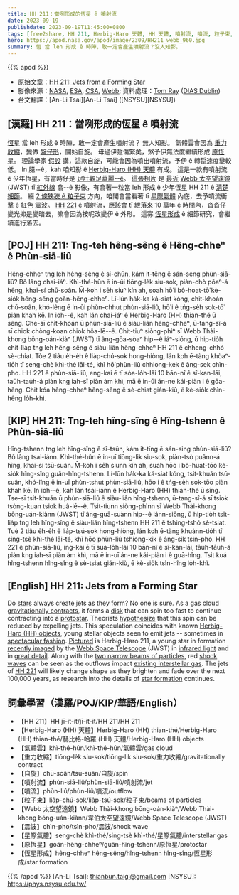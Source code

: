 ```yaml
---
title: HH 211：當咧形成的恆星 ê 噴射流
date: 2023-09-19
publishdate: 2023-09-19T11:45:00+0800
tags: [free2share, HH 211, Herbig-Haro 天體, HH 天體, 噴射流, 噴流, 粒子束, Webb 太空望遠鏡, JWST, 震波, 星際氣體, 重力收縮, 氣體雲, 原恆星, 恆星形成, 自旋]
hero: https://apod.nasa.gov/apod/image/2309/HH211_webb_960.jpg
summary: 恆 當 leh 形成 ê 時陣，敢一定會產生噴射流？沒人知影。
---
```


{{% apod %}}

- 原始文章：[HH 211: Jets from a Forming Star](https://apod.nasa.gov/apod/ap230919.html)
- 影像來源：[NASA](https://www.nasa.gov/), [ESA](https://www.esa.int), [CSA](https://www.asc-csa.gc.ca/eng/), [Webb](https://webb.nasa.gov/); 資料處理：[Tom Ray](https://www.dias.ie/2019/12/06/professor-tom-ray/) ([DIAS Dublin](https://www.dias.ie/))
- 台文翻譯：[An-Li Tsai][An-Li Tsai] ([NSYSU][NSYSU])

## [漢羅] HH 211：當咧形成的恆星 ê 噴射流
[恆星][stars] 當 leh 形成 ê 時陣，敢一定會產生噴射流？
無人知影。
氣體雲會因為 [重力收縮][gravitationally contracts]，變做 [盤仔形][disk]，開始自旋。
毋過伊踅傷緊矣，煞予伊無法度繼續形成 [原恆星][protostar]。
理論學家 [假設][hypothesize] 講，這款自旋，可能會因為噴出噴射流，予伊 ê 轉踅速度變較低。
In 臆--ê，kah 咱知影 ê [Herbig-Haro (HH) 天體][Herbig-Haro (HH) objects] 有成。
這是一款有噴射流 ê 少年恆星，有當時仔是 [足壯觀足華麗--ê][spectacular fashion]。
[這張相片][Pictured] 是 [最近][recently imaged] [Webb 太空望遠鏡][Webb Space Telescope] (JWST) tī [紅外線][infrared light] 翕--ê 影像，有翕著一粒當 leh 形成 ê 少年恆星 HH 211 ê [清楚細節][great detail]。
綴 [2 條狹狹 ê 粒子束][two narrow beams of particles] 方向，咱閣會當看著 tī [星際氣體][existing interstellar gas] 內底，去予噴流衝擊 ê 紅色 [震波][shock waves]。
[HH 221][HH 221] ê 噴射流，應該會 tī 紲落來 10 萬年 ê 時間內，沓沓仔變光抑是變暗去，嘛會因為按呢改變伊 ê 外形。
這寡 [恆星形成][star formation] ê 細節研究，會繼續進行落去。

## [POJ] HH 211: Tng-teh hêng-sêng ê Hêng-chheⁿ ê Phùn-siā-liû
Hêng-chheⁿ tng leh hêng-sêng ê sî-chūn, kám it-tēng ē sán-seng phùn-siā-liû?
Bô lâng chai-iáⁿ.
Khì-thé-hûn ē in-ūi tiōng-le̍k siu-sok, piàn-chò pôaⁿ-á hêng, khai-sí chū-soân.
M̄-koh i se̍h siuⁿ kín ah, soah hō͘ i bô-hoat-tō͘ kè-sio̍k hêng-sêng goân-hêng-chheⁿ.
Lí-lūn ha̍k-ka ká-siat kóng, chit-khoán chū-soân, khó-lêng ē in-ūi phùn-chhut phùn-siā-liû, hō͘ i ê tńg-se̍h sok-tō͘ piàn khah kē.
In ioh--ê, kah lán chai-iáⁿ ê Herbig-Haro (HH) thian-thé ū sêng.
Che-sī chi̍t-khoán ū phùn-siā-liû ê siàu-liân hêng-chheⁿ, ū-tang-sî-á sī chiok chòng-koan chiok hôa-lē--ê.
Chit-tiuⁿ siòng-phìⁿ sī Webb Thài-khong bōng-oán-kiàⁿ (JWST) tī âng-gōa-sòaⁿ hip--ê iáⁿ-siōng, ū hip-tio̍h chi̍t-lia̍p tng leh hêng-sêng ê siàu-liân hêng-chheⁿ HH 211 ê chheng-chhó sè-chiat.
Tòe 2 tiâu e̍h-e̍h ê lia̍p-chú-sok hong-hiòng, lán koh ē-tàng khòaⁿ-tio̍h tī seng-chè khì-thé lāi-té, khì hō͘ phùn-liû chhiong-kek ê âng-sek chìn-pho.
HH 221 ê phùn-siā-liû, eng-kai ē tī sòa-lo̍h-lâi 10 bān-nî ê sî-kan-lāi, tau̍h-tau̍h-á piàn kng iah-sī piàn àm khì, mā ē in-ūi án-ne kái-piàn i ê gōa-hêng.
Chit kóa hêng-chheⁿ hêng-sêng ê sè-chiat gián-kiù, ē kè-sio̍k chìn-hêng lo̍h-khì.

## [KIP] HH 211: Tng-teh hîng-sîng ê Hîng-tshenn ê Phùn-siā-liû
Hîng-tshenn tng leh hîng-sîng ê sî-tsūn, kám it-tīng ē sán-sing phùn-siā-liû?
Bô lâng tsai-iánn.
Khì-thé-hûn ē in-uī tiōng-li̍k siu-sok, piàn-tsò puânn-á hîng, khai-sí tsū-suân.
M̄-koh i se̍h siunn kín ah, suah hōo i bô-huat-tōo kè-sio̍k hîng-sîng guân-hîng-tshenn.
Lí-lūn ha̍k-ka ká-siat kóng, tsit-khuán tsū-suân, khó-lîng ē in-uī phùn-tshut phùn-siā-liû, hōo i ê tńg-se̍h sok-tōo piàn khah kē.
In ioh--ê, kah lán tsai-iánn ê Herbig-Haro (HH) thian-thé ū sîng.
Tse-sī tsi̍t-khuán ū phùn-siā-liû ê siàu-liân hîng-tshenn, ū-tang-sî-á sī tsiok tsòng-kuan tsiok huâ-lē--ê.
Tsit-tiunn siòng-phìnn sī Webb Thài-khong bōng-uán-kiànn (JWST) tī âng-guā-suànn hip--ê iánn-siōng, ū hip-tio̍h tsi̍t-lia̍p tng leh hîng-sîng ê siàu-liân hîng-tshenn HH 211 ê tshing-tshó sè-tsiat.
Tuè 2 tiâu e̍h-e̍h ê lia̍p-tsú-sok hong-hiòng, lán koh ē-tàng khuànn-tio̍h tī sing-tsè khì-thé lāi-té, khì hōo phùn-liû tshiong-kik ê âng-sik tsìn-pho.
HH 221 ê phùn-siā-liû, ing-kai ē tī suà-lo̍h-lâi 10 bān-nî ê sî-kan-lāi, ta̍uh-ta̍uh-á piàn kng iah-sī piàn àm khì, mā ē in-uī án-ne kái-piàn i ê guā-hîng.
Tsit kuá hîng-tshenn hîng-sîng ê sè-tsiat gián-kiù, ē kè-sio̍k tsìn-hîng lo̍h-khì.

## [English] HH 211: Jets from a Forming Star
Do [stars][stars] always create jets as they form?
No one is sure.
As a gas cloud [gravitationally contracts][gravitationally contracts], it forms a [disk][disk] that can spin too fast to continue contracting into a [protostar][protostar].
Theorists [hypothesize][hypothesize] that this spin can be reduced by expelling jets.
This speculation coincides with known [Herbig-Haro (HH) objects][Herbig-Haro (HH) objects], young stellar objects seen to emit jets -- sometimes in [spectacular fashion][spectacular fashion].
[Pictured][Pictured] is Herbig-Haro 211, a young star in formation [recently imaged][recently imaged] by the [Webb Space Telescope][Webb Space Telescope] (JWST) in [infrared light][infrared light] and in [great detail][great detail].
Along with the [two narrow beams of particles][two narrow beams of particles], red [shock waves][shock waves] can be seen as the outflows impact [existing interstellar gas][existing interstellar gas].
The jets of [HH 221][HH 221] will likely change shape as they brighten and fade over the next 100,000 years, as research into the details of [star formation][star formation] continues.

## 詞彙學習（漢羅/POJ/KIP/華語/English）
- 【HH 211】HH jī-it-it/jī-it-it/HH 211/HH 211
- 【Herbig-Haro (HH) 天體】Herbig-Haro (HH) thian-thé/Herbig-Haro (HH) thian-thé/赫比格-哈羅 (HH) 天體/Herbig-Haro (HH) objects
- 【氣體雲】khì-thé-hûn/khì-thé-hûn/氣體雲/gas cloud
- 【重力收縮】tiōng-le̍k siu-sok/tiōng-li̍k siu-sok/重力收縮/gravitationally contract
- 【自旋】chū-soân/tsū-suân/自旋/spin
- 【噴射流】phùn-siā-liû/phùn-siā-liû/噴射流/jet
- 【噴流】phùn-liû/phùn-liû/噴流/outflow
- 【粒子束】lia̍p-chú-sok/lia̍p-tsú-sok/粒子束/beams of particles
- 【Webb 太空望遠鏡】Webb Thài-khong bōng-oán-kiàⁿ/Webb Thài-khong bōng-uán-kiànn/韋伯太空望遠鏡/Webb Space Telescope (JWST)
- 【震波】chìn-pho/tsìn-pho/震波/shock wave
- 【星際氣體】seng-chè khì-thé/sing-tsè khì-thé/星際氣體/interstellar gas
- 【原恆星】goân-hêng-chheⁿ/guân-hîng-tshenn/原恆星/protostar
- 【恆星形成】hêng-chheⁿ hêng-sêng/hîng-tshenn hîng-sîng/恆星形成/star formation

{{% /apod %}}
[An-Li Tsai]: thianbun.taigi@gmail.com
[NSYSU]: https://phys.nsysu.edu.tw/

[copyright]: https://apod.nasa.gov/apod/fap/lib/about_apod.html#srapply
[License]: https://creativecommons.org/licenses/by/2.0/

[stars]:https://science.nasa.gov/astrophysics/focus-areas/how-do-stars-form-and-evolve
[gravitationally contracts]:https://en.wikipedia.org/wiki/Star_formation#Cloud_collapse
[disk]:https://apod.nasa.gov/apod/ap991219.html
[protostar]:https://en.wikipedia.org/wiki/Protostar
[hypothesize]:https://ui.adsabs.harvard.edu/abs/2016ApJ...816...32J/abstract
[Herbig-Haro (HH) objects]:https://en.wikipedia.org/wiki/Herbig%E2%80%93Haro_object
[spectacular fashion]:https://apod.nasa.gov/apod/ap180311.html
[Pictured]:https://webbtelescope.org/contents/media/images/2023/141/01H9NWH9JEBFPKVD3M1RRTGGQJ
[recently imaged]:https://webbtelescope.org/contents/news-releases/2023/news-2023-141
[Webb Space Telescope]:https://webbtelescope.org/
[infrared light]:https://science.nasa.gov/ems/07_infraredwaves
[great detail]:https://i0.hippopx.com/photos/807/839/788/cat-pet-cat-cat-maine-coon-cat-preview.jpg
[two narrow beams of particles]:https://apod.nasa.gov/apod/ap200525.html
[shock waves]:https://apod.nasa.gov/apod/ap200202.html
[existing interstellar gas]:https://apod.nasa.gov/apod/ap100829.html
[HH 221]:https://iaaa.org/herbig-haro-hh-211/
[star formation]:https://hubblesite.org/science/stars-and-nebulas
